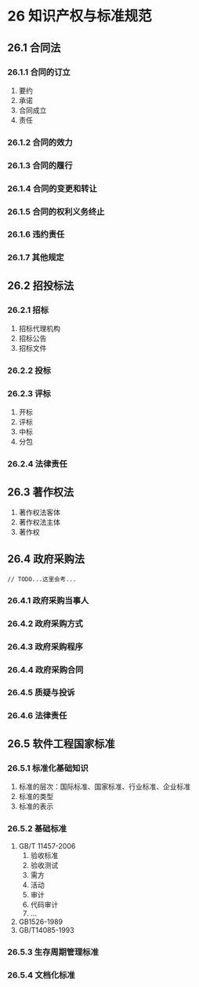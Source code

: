 # 26 知识产权与标准规范
## 26.1 合同法
### 26.1.1 合同的订立
1. 要约
2. 承诺
3. 合同成立
4. 责任

### 26.1.2 合同的效力

### 26.1.3 合同的履行

### 26.1.4 合同的变更和转让

### 26.1.5 合同的权利义务终止

### 26.1.6 违约责任

### 26.1.7 其他规定

## 26.2 招投标法
### 26.2.1 招标
1. 招标代理机构
2. 招标公告
3. 招标文件

### 26.2.2 投标

### 26.2.3 评标
1. 开标
2. 评标
3. 中标
4. 分包

### 26.2.4 法律责任

## 26.3 著作权法
1. 著作权法客体
2. 著作权法主体
3. 著作权

## 26.4 政府采购法
	// TODO...这里会考...
	
### 26.4.1 政府采购当事人
### 26.4.2 政府采购方式
### 26.4.3 政府采购程序
### 26.4.4 政府采购合同
### 26.4.5 质疑与投诉
### 26.4.6 法律责任

## 26.5 软件工程国家标准
### 26.5.1 标准化基础知识
1. 标准的层次：国际标准、国家标准、行业标准、企业标准
2. 标准的类型
3. 标准的表示

### 26.5.2 基础标准
1. GB/T 11457-2006
	1. 验收标准
	2. 验收测试
	3. 需方
	4. 活动
	5. 审计
	6. 代码审计
	7. ...
2. GB1526-1989
3. GB/T14085-1993

### 26.5.3 生存周期管理标准
### 26.5.4 文档化标准